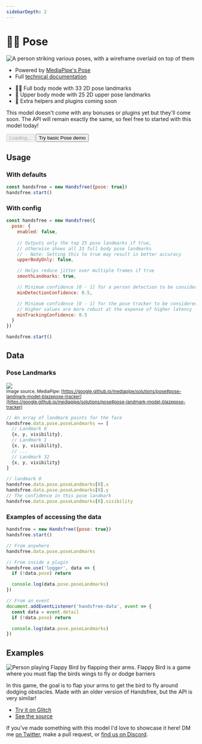 ```yaml
---
sidebarDepth: 2
---
```

# 🤸‍♀️ Pose


<div class="row align-top">
  <div class="col-6">
    <p><img alt="A person striking various poses, with a wireframe overlaid on top of them" src="https://media0.giphy.com/media/VJ7aDV6F5id8wY2Ff0/giphy.gif" /></p>
    <ul>
      <li>Powered by <a href="https://www.npmjs.com/package/@mediapipe/pose">MediaPipe's Pose</a></li>
      <li>Full <a href="https://google.github.io/mediapipe/solutions/pose.html">technical documentation</a></li>
    </ul>
  </div>
  <div class="col-6">
    <Window title="Overview and basic demo">
      <section>
        <ul>
          <li>🤸‍♀️ Full body mode with 33 2D pose landmarks</li>
          <li>🤺 Upper body mode with 25 2D upper pose landmarks</li>
          <li>📅 Extra helpers and plugins coming soon</li>
        </ul>
        <p>This model doesn't come with any bonuses or plugins yet but they'll come soon. The API will remain exactly the same, so feel free to started with this model today!</p>
        <div>
          <HandsfreeToggle class="full-width handsfree-hide-when-started-without-pose" text-off="Try basic Pose demo" text-on="Stop Pose Model" :opts="demoOpts" />
          <button class="handsfree-show-when-started-without-pose handsfree-show-when-loading" disabled><Fa-Spinner spin /> Loading...</button>
          <button class="handsfree-show-when-started-without-pose handsfree-hide-when-loading" @click="startDemo"><Fa-Video /> Try basic Pose demo</button>
        </div>
      </section>
    </Window>
  </div>
</div>

## Usage

### With defaults

```js
const handsfree = new Handsfree({pose: true})
handsfree.start()
```

### With config

```js
const handsfree = new Handsfree({
  pose: {
    enabled: false,
    
    // Outputs only the top 25 pose landmarks if true,
    // otherwise shows all 33 full body pose landmarks
    // - Note: Setting this to true may result in better accuracy 
    upperBodyOnly: false,

    // Helps reduce jitter over multiple frames if true
    smoothLandmarks: true,

    // Minimum confidence [0 - 1] for a person detection to be considered detected
    minDetectionConfidence: 0.5,

    // Minimum confidence [0 - 1] for the pose tracker to be considered detected
    // Higher values are more robust at the expense of higher latency
    minTrackingConfidence: 0.5
  }
})

handsfree.start()
```

## Data

### Pose Landmarks
![](https://google.github.io/mediapipe/images/mobile/pose_tracking_full_body_landmarks.png)
<br><small>Image source, MediaPipe: [https://google.github.io/mediapipe/solutions/pose#pose-landmark-model-blazepose-tracker](https://google.github.io/mediapipe/solutions/pose#pose-landmark-model-blazepose-tracker)</small>

```js
// An array of landmark points for the face
handsfree.data.pose.poseLandmarks == [
  // Landmark 0
  {x, y, visibility},
  // Landmark 1
  {x, y, visibility},
  // ...
  // Landmark 32
  {x, y, visibility}
]

// landmark 0
handsfree.data.pose.poseLandmarks[0].x
handsfree.data.pose.poseLandmarks[0].y
// The confidence in this pose landmark
handsfree.data.pose.poseLandmarks[0].visibility
```

### Examples of accessing the data

```js
handsfree = new Handsfree({pose: true})
handsfree.start()

// From anywhere
handsfree.data.pose.poseLandmarks

// From inside a plugin
handsfree.use('logger', data => {
  if (!data.pose) return

  console.log(data.pose.poseLandmarks)
})

// From an event
document.addEventListener('handsfree-data', event => {
  const data = event.detail
  if (!data.pose) return

  console.log(data.pose.poseLandmarks)
})
```


## Examples

<!-- 🙌 Hi! If you'd like to add your project, just uncomment below with and replace the ALL_CAPS to your info. Thanks so much 🙏 -->

<!--
<div class="row">
  <div class="col-6">
    <Window title="DEMO_TITLE" :maximize="true">
      <div>
        <a href="LINK_TO_DEMO"><img alt="SHORT_DESCRIPTION" src="LINK_TO_GIPHY_OR_OTHER_PUBLIC_GIF_URL"></a>
      </div>
      <p>A_BRIEF_DESCRIPTION</p>
      <div>
        <ul>
          <li><a href="LINK_TO_DEMO">Try it on Glitch</a></li>
          <li><a href="LINK_TO_SOURCE_OR_GITHUB">See the source</a></li>
        </ul>
      </div>
    </Window>
  </div>
</div>
-->

<div class="row align-top">
  <div class="col-6">
    <Window title="Flappy Pose" :maximize="true">
      <section>
        <div>
          <router-link to="/ref/plugin/pinchScroll/"><img alt="Person playing Flappy Bird by flapping their arms. Flappy Bird is a game where you must flap the birds wings to fly or dodge barriers" src="https://media3.giphy.com/media/gUHHKdnuOW4OGOXcrI/giphy.gif"></router-link>
        </div>
        <p>In this game, the goal is to flap your arms to get the bird to fly around dodging obstacles. Made with an older version of Handsfree, but the API is very similar!</p>
        <div>
          <ul>
            <li><a href="https://flappy-pose.glitch.me/">Try it on Glitch</a></li>
            <li><a href="https://glitch.com/edit/#!/flappy-pose?path=src%2Fflap.js%3A32%3A4">See the source</a></li>
          </ul>
        </div>
      </section>
    </Window>
  </div>
  <div class="col-6">
    <Window title="Add your project">
      If you've made something with this model I'd love to showcase it here! DM me <a href="https://twitter.com/midiblocks">on Twitter</a>, <a class="https://github.com/midiblocks/handsfree/edit/master/docs/ref/model/hands.md">make a pull request</a>, or <a href="https://discord.gg/q96txF5Wf5">find us on Discord</a>.  
    </Window>
  </div>
</div>

<!-- Code -->
<script>
export default {
  data () {
    return {
      demoOpts: {
        weboji: false,
        hands: false,
        facemesh: false,
        pose: true,
        holistic: false,
        handpose: false
      }
    }
  },

  methods: {
    /**
     * Start the page with our preset options
     */
    startDemo () {
      this.$root.handsfree.update(this.demoOpts)
    }
  }
}
</script>